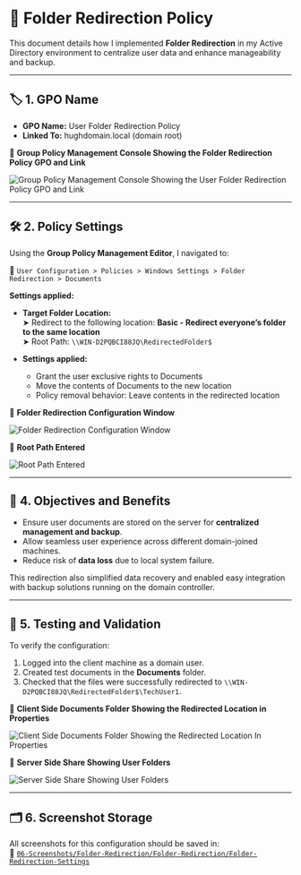 # 📁 Folder Redirection Policy

This document details how I implemented **Folder Redirection** in my Active Directory environment to centralize user data and enhance manageability and backup.

---

## 🏷️ 1. GPO Name

- **GPO Name:** User Folder Redirection Policy  
- **Linked To:** hughdomain.local (domain root)

📸 **Group Policy Management Console Showing the Folder Redirection Policy GPO and Link**

![Group Policy Management Console Showing the User Folder Redirection Policy GPO and Link](https://github.com/user-attachments/assets/c4af2028-f958-474b-840b-f618b5be9df8)

---

## 🛠️ 2. Policy Settings

Using the **Group Policy Management Editor**, I navigated to:

  📂 `User Configuration > Policies > Windows Settings > Folder Redirection > Documents`

**Settings applied:**
- **Target Folder Location:**  
  ➤ Redirect to the following location: **Basic - Redirect everyone’s folder to the same location**  
  ➤ Root Path: `\\WIN-D2PQBCI88JQ\RedirectedFolder$`

- **Settings applied:**
  - Grant the user exclusive rights to Documents
  - Move the contents of Documents to the new location
  - Policy removal behavior: Leave contents in the redirected location

📸 **Folder Redirection Configuration Window**

![Folder Redirection Configuration Window](https://github.com/user-attachments/assets/797fd428-1c6e-4c1d-a671-64d6aad6c198)

📸 **Root Path Entered**

![Root Path Entered](https://github.com/user-attachments/assets/8c0dc5da-1191-4ba7-9105-75b8b2195deb)

---

## 🎯 4. Objectives and Benefits

- Ensure user documents are stored on the server for **centralized management and backup**.
- Allow seamless user experience across different domain-joined machines.
- Reduce risk of **data loss** due to local system failure.

This redirection also simplified data recovery and enabled easy integration with backup solutions running on the domain controller.

---

## 🧪 5. Testing and Validation

To verify the configuration:
1. Logged into the client machine as a domain user.
2. Created test documents in the **Documents** folder.
3. Checked that the files were successfully redirected to `\\WIN-D2PQBCI88JQ\RedirectedFolder$\TechUser1`.

📸 **Client Side Documents Folder Showing the Redirected Location in Properties**

![Client Side Documents Folder Showing the Redirected Location In Properties](https://github.com/user-attachments/assets/44b93241-be75-4f16-9945-e25f78bd08a1)

📸 **Server Side Share Showing User Folders**

![Server Side Share Showing User Folders](https://github.com/user-attachments/assets/84313e57-e680-41fd-9336-5f7f1d170dec)

---

## 🗂️ 6. Screenshot Storage

All screenshots for this configuration should be saved in:  
📂 [`06-Screenshots/Folder-Redirection/Folder-Redirection/Folder-Redirection-Settings`](https://github.com/Hugh-Kumbi/Hugh-Kumbi-Active-Directory-Lab/blob/main/06-Screenshots/XI.%20Folder-Redirection/Folder-Redirection-Settings.md)
